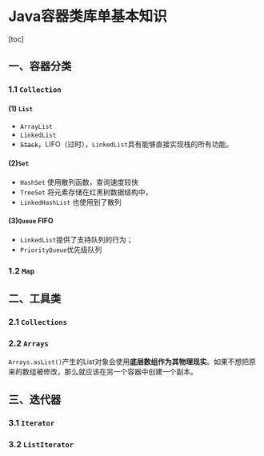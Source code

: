 # Java容器类库单基本知识

[toc]

## 一、容器分类

### 1.1 `Collection`

#### (1) `List`

- `ArrayList`
- `LinkedList`
- ~~`Stack`~~，LIFO（过时），`LinkedList`具有能够直接实现栈的所有功能。

#### (2)`Set`

- `HashSet` 使用散列函数，查询速度较快
- `TreeSet` 将元素存储在红黑树数据结构中，
- `LinkedHashList` 也使用到了散列

#### (3)`Queue` FIFO

- `LinkedList`提供了支持队列的行为；
- `PriorityQueue`优先级队列

### 1.2 `Map`

## 二、工具类

### 2.1 `Collections`

### 2.2  `Arrays`

`Arrays.asList()`产生的List对象会使用**底层数组作为其物理现实**。如果不想把原来的数组被修改，那么就应该在另一个容器中创建一个副本。

## 三、迭代器

### 3.1 `Iterator`

### 3.2 `ListIterator`

